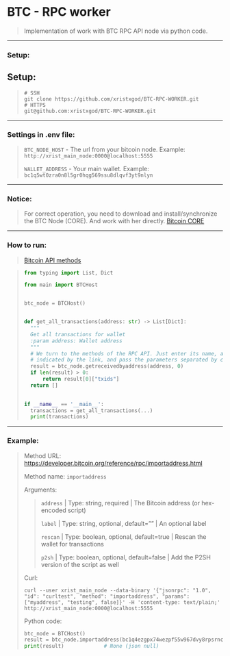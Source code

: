 # BTC - RPC worker

>Implementation of work with BTC RPC API node via python code.

-----
### Setup:
## Setup:
>```shell
> # SSH
> git clone https://github.com/xristxgod/BTC-RPC-WORKER.git
> # HTTPS
> git@github.com:xristxgod/BTC-RPC-WORKER.git
>```

-----
### Settings in .env file:
> `BTC_NODE_HOST` - The url from your bitcoin node. Example: `http://xrist_main_node:0000@localhost:5555`
> 
> `WALLET_ADDRESS` - Your main wallet. Example: `bc1q5wt0zra0n8l5gr0hqg569ssu8dlqvf3yt9nlyn`

-----
### Notice:
> For correct operation, you need to download and install/synchronize the BTC Node (CORE). 
> And work with her directly. [Bitcoin CORE](https://bitcoincore.org/en/download/)

-----
### How to run:
> [Bitcoin API methods](https://developer.bitcoin.org/reference/rpc/)

> ```python
> from typing import List, Dict
> 
> from main import BTCHost
> 
> 
> btc_node = BTCHost()
> 
> 
> def get_all_transactions(address: str) -> List[Dict]:
>   """
>   Get all transactions for wallet
>   :param address: Wallet address
>   """
>   # We turn to the methods of the RPC API. Just enter its name, as
>   # indicated by the link, and pass the parameters separated by commas.
>   result = btc_node.getreceivedbyaddress(address, 0) 
>   if len(result) > 0:
>       return result[0]["txids"]
>   return []
> 
>   
> if __name__ == '__main__':
>   transactions = get_all_transactions(...)
>   print(transactions)
> 
> ```

-----
### Example:
> Method URL: https://developer.bitcoin.org/reference/rpc/importaddress.html
> 
> Method name: `importaddress` 
> 
> Arguments: 
>> `address` | Type: string, required | The Bitcoin address (or hex-encoded script)
>>
>> `label` | Type: string, optional, default=”” | An optional label
>>
>> `rescan` | Type: boolean, optional, default=true | Rescan the wallet for transactions
>>
>> `p2sh` | Type: boolean, optional, default=false | Add the P2SH version of the script as well
> 
> Curl:
> ```shell
> curl --user xrist_main_node --data-binary '{"jsonrpc": "1.0", "id": "curltest", "method": "importaddress", "params": ["myaddress", "testing", false]}' -H 'content-type: text/plain;' http://xrist_main_node:0000@localhost:5555
> ```
>
> Python code:
> ```python
> btc_node = BTCHost()
> result = btc_node.importaddress(bc1q4ezgpx74wezpf55w967dvy8rpsrncptgw0u8a7, "", True, False)
> print(result)             # None (json null)
> ```